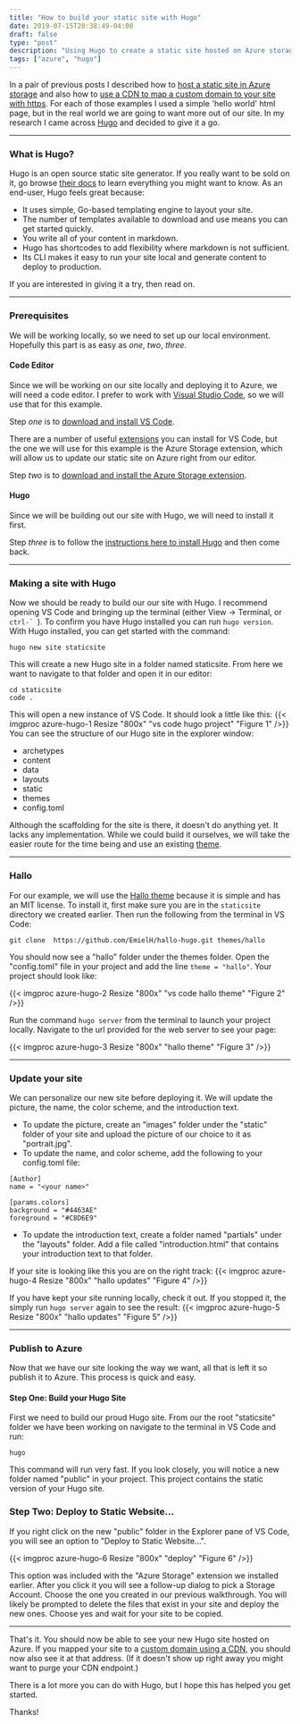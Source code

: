 ```yaml
---
title: "How to build your static site with Hugo"
date: 2019-07-15T20:38:49-04:00
draft: false
type: "post"
description: "Using Hugo to create a static site hosted on Azure storage"
tags: ["azure", "hugo"]
---
```


In a pair of previous posts I described how to [host a static site in Azure storage](../azure-site) and also how to [use a CDN to map a custom domain to your site with https](../azure-cdn). For each of those examples I used a simple 'hello world' html page, but in the real world we are going to want more out of our site. In my research I came across [Hugo](https://gohugo.io/) and decided to give it a go.

---

### What is Hugo?

Hugo is an open source static site generator. If you really want to be sold on it, go browse [their docs](https://gohugo.io/about/) to learn everything you might want to know. As an end-user, Hugo feels great because:

- It uses simple, Go-based templating engine to layout your site.
- The number of templates available to download and use means you can get started quickly.
- You write all of your content in markdown.
- Hugo has shortcodes to add flexibility where markdown is not sufficient.
- Its CLI makes it easy to run your site local and generate content to deploy to production.

If you are interested in giving it a try, then read on.

---

### Prerequisites

We will be working locally, so we need to set up our local environment. Hopefully this part is as easy as *one*, *two*, *three*.

#### Code Editor

Since we will be working on our site locally and deploying it to Azure, we will need a code editor. I prefer to work with [Visual Studio Code](https://code.visualstudio.com/), so we will use that for this example.

Step *one* is to [download and install VS Code](https://code.visualstudio.com/docs/setup/setup-overview).

There are a number of useful [extensions](https://marketplace.visualstudio.com/vscode) you can install for VS Code, but the one we will use for this example is the Azure Storage extension, which will allow us to update our static site on Azure right from our editor.

Step *two* is to [download and install the Azure Storage extension](https://marketplace.visualstudio.com/items?itemName=ms-azuretools.vscode-azurestorage).

#### Hugo

Since we will be building out our site with Hugo, we will need to install it first.

Step *three* is to follow the [instructions here to install Hugo](https://gohugo.io/getting-started/installing) and then come back.

---

### Making a site with Hugo

Now we should be ready to build our our site with Hugo. I recommend opening VS Code and bringing up the terminal (either View -> Terminal, or ``ctrl-` ``). To confirm you have Hugo installed you can run `hugo version`. With Hugo installed, you can get started with the command:
```
hugo new site staticsite
```
This will create a new Hugo site in a folder named staticsite. From here we want to navigate to that folder and open it in our editor:
```
cd staticsite
code .
```
This will open a new instance of VS Code. It should look a little like this:
{{< imgproc azure-hugo-1 Resize "800x" "vs code hugo project" "Figure 1" />}}
You can see the structure of our Hugo site in the explorer window:

- archetypes
- content
- data
- layouts
- static
- themes
- config.toml

Although the scaffolding for the site is there, it doesn't do anything yet. It lacks any implementation. While we could build it ourselves, we will take the easier route for the time being and use an existing [theme](https://themes.gohugo.io/).

---

### Hallo

For our example, we will use the [Hallo theme](https://themes.gohugo.io/hallo-hugo/) because it is simple and has an MIT license. To install it, first make sure you are in the `staticsite` directory we created earlier. Then run the following from the terminal in VS Code:

```
git clone  https://github.com/EmielH/hallo-hugo.git themes/hallo
```

You should now see a "hallo" folder under the themes folder. Open the "config.toml" file in your project and add the line `theme = "hallo"`. Your project should look like:

{{< imgproc azure-hugo-2 Resize "800x" "vs code hallo theme" "Figure 2" />}}

Run the command `hugo server` from the terminal to launch your project locally. Navigate to the url provided for the web server to see your page:

{{< imgproc azure-hugo-3 Resize "800x" "hallo theme" "Figure 3" />}}

---

### Update your site

We can personalize our new site before deploying it. We will update the picture, the name, the color scheme, and the introduction text.

- To update the picture, create an "images" folder under the "static" folder of your site and upload the picture of our choice to it as "portrait.jpg".
- To update the name, and color scheme, add the following to your config.toml file:

```
[Author]
name = "<your name>"

[params.colors]
background = "#4463AE"
foreground = "#C8D6E9"
```

- To update the introduction text, create a folder named "partials" under the "layouts" folder. Add a file called "introduction.html" that contains your introduction text to that folder.

If your site is looking like this you are on the right track:
{{< imgproc azure-hugo-4 Resize "800x" "hallo updates" "Figure 4" />}}

If you have kept your site running locally, check it out. If you stopped it, the simply run `hugo server` again to see the result:
{{< imgproc azure-hugo-5 Resize "800x" "hallo updates" "Figure 5" />}}

---

### Publish to Azure

Now that we have our site looking the way we want, all that is left it so publish it to Azure. This process is quick and easy.

#### Step One: Build your Hugo Site

First we need to build our proud Hugo site. From our the root "staticsite" folder we have been working on navigate to the terminal in VS Code and run:

```
hugo
```

This command will run very fast. If you look closely, you will notice a new folder named "public" in your project. This project contains the static version of your Hugo site.

### Step Two: Deploy to Static Website...

If you right click on the new "public" folder in the Explorer pane of VS Code, you will see an option to "Deploy to Static Website...". 

{{< imgproc azure-hugo-6 Resize "800x" "deploy" "Figure 6" />}}

This option was included with the "Azure Storage" extension we installed earlier. After you click it you will see a follow-up dialog to pick a Storage Account. Choose the one you created in our previous walkthrough. You will likely be prompted to delete the files that exist in your site and deploy the new ones. Choose yes and wait for your site to be copied.

---

That's it. You should now be able to see your new Hugo site hosted on Azure. If you mapped your site to a [custom domain using a CDN](../azure-cdn), you should now also see it at that address. (If it doesn't show up right away you might want to purge your CDN endpoint.)

There is a lot more you can do with Hugo, but I hope this has helped you get started.

Thanks!
